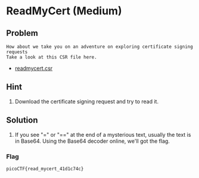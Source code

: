 # ReadMyCert (Medium)

## Problem
```
How about we take you on an adventure on exploring certificate signing requests
Take a look at this CSR file here.
```

* [readmycert.csr](./readmycert.csr)


## Hint

1. Download the certificate signing request and try to read it.

## Solution

1. If you see "=" or "==" at the end of a mysterious text, usually the text is in Base64. Using the Base64 decoder online, we'll got the flag.

### Flag

`picoCTF{read_mycert_41d1c74c}`